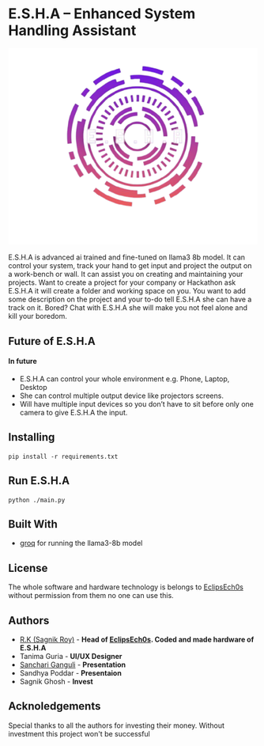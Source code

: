 # E.S.H.A – Enhanced System Handling Assistant

![Logo Of ESHA](https://github.com/EclipsEch0s/Esha/blob/main/res/ESHA_LOGO.png)

E.S.H.A is advanced ai trained and fine-tuned on llama3 8b model. It can control your system, track your hand to get input and project the output on a work-bench or wall. It can assist you on creating and maintaining your projects. Want to create a project for your company or Hackathon ask E.S.H.A it will create a folder and working space on you. You want to add some description on the project and your to-do tell E.S.H.A she can have a track on it. Bored? Chat with E.S.H.A she will make you not feel alone and kill your boredom.

## Future of E.S.H.A
#### In future
* E.S.H.A can control your whole environment e.g. Phone, Laptop, Desktop
* She can control multiple output device like projectors screens.
* Will have multiple input devices so you don’t have to sit before only one camera to give E.S.H.A the input.

## Installing
```
pip install -r requirements.txt
```
## Run E.S.H.A
```
python ./main.py
```
## Built With
* [groq](https://console.groq.com/) for running the llama3-8b model

## License
The whole software and hardware technology is belongs to [EclipsEch0s](https://github.com/EclipsEch0s) without permission from them no one can use this.

## Authors
* [R.K (Sagnik Roy)](https://github.com/CoderSagnik00) - **Head of [EclipsEch0s](https://github.com/EclipsEch0s). Coded and made hardware of E.S.H.A**
* Tanima Guria - **UI/UX Designer**
* [Sanchari Ganguli](https://www.linkedin.com/in/sanchari-ganguly-394810338?utm_source=share&utm_campaign=share_via&utm_content=profile&utm_medium=android_app) - **Presentation**
* Sandhya Poddar - **Presentaion**
* Sagnik Ghosh - **Invest**

## Acknoledgements
Special thanks to all the authors for investing their money. Without investment this project won't be successful
